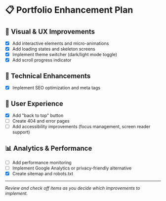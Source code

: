 # 📋 Portfolio Enhancement Plan


## 🎨 Visual & UX Improvements

- [x] Add interactive elements and micro-animations
- [x] Add loading states and skeleton screens
- [x] Implement theme switcher (dark/light mode toggle)
- [x] Add scroll progress indicator

## 🔧 Technical Enhancements

- [x] Implement SEO optimization and meta tags

## 📱 User Experience

- [x] Add "back to top" button
- [ ] Create 404 and error pages
- [ ] Add accessibility improvements (focus management, screen reader support)

## 📊 Analytics & Performance

- [ ] Add performance monitoring
- [ ] Implement Google Analytics or privacy-friendly alternative
- [x] Create sitemap and robots.txt

---

*Review and check off items as you decide which improvements to implement.*